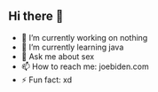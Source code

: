 ## Hi there 👋

- 🔭 I’m currently working on nothing
- 🌱 I’m currently learning java
- 💬 Ask me about sex
- 📫 How to reach me: joebiden.com
- ⚡ Fun fact: xd
